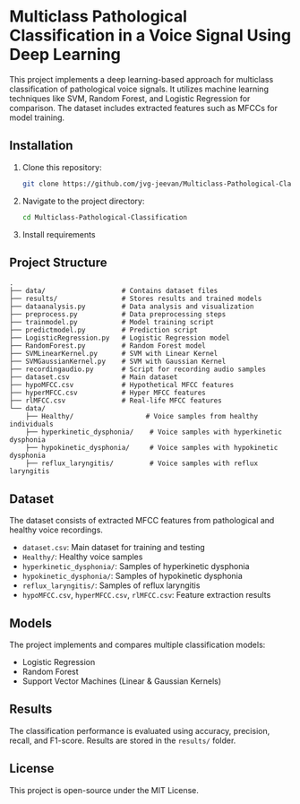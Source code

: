 # Multiclass Pathological Classification in a Voice Signal Using Deep Learning

This project implements a deep learning-based approach for multiclass classification of pathological voice signals. It utilizes machine learning techniques like SVM, Random Forest, and Logistic Regression for comparison. The dataset includes extracted features such as MFCCs for model training.


## Installation
1. Clone this repository:
   ```sh
   git clone https://github.com/jvg-jeevan/Multiclass-Pathological-Classification.git
   ```
2. Navigate to the project directory:
   ```sh
   cd Multiclass-Pathological-Classification
   ```
3. Install requirements



## Project Structure
```
.
├── data/                   # Contains dataset files
├── results/                # Stores results and trained models
├── dataanalysis.py         # Data analysis and visualization
├── preprocess.py           # Data preprocessing steps
├── trainmodel.py           # Model training script
├── predictmodel.py         # Prediction script
├── LogisticRegression.py   # Logistic Regression model
├── RandomForest.py         # Random Forest model
├── SVMLinearKernel.py      # SVM with Linear Kernel
├── SVMGaussianKernel.py    # SVM with Gaussian Kernel
├── recordingaudio.py       # Script for recording audio samples
├── dataset.csv             # Main dataset
├── hypoMFCC.csv            # Hypothetical MFCC features
├── hyperMFCC.csv           # Hyper MFCC features
├── rlMFCC.csv              # Real-life MFCC features
└── data/
    ├── Healthy/                  # Voice samples from healthy individuals
    ├── hyperkinetic_dysphonia/    # Voice samples with hyperkinetic dysphonia
    ├── hypokinetic_dysphonia/     # Voice samples with hypokinetic dysphonia
    ├── reflux_laryngitis/         # Voice samples with reflux laryngitis
```

## Dataset
The dataset consists of extracted MFCC features from pathological and healthy voice recordings.
- `dataset.csv`: Main dataset for training and testing
- `Healthy/`: Healthy voice samples
- `hyperkinetic_dysphonia/`: Samples of hyperkinetic dysphonia
- `hypokinetic_dysphonia/`: Samples of hypokinetic dysphonia
- `reflux_laryngitis/`: Samples of reflux laryngitis
- `hypoMFCC.csv`, `hyperMFCC.csv`, `rlMFCC.csv`: Feature extraction results

## Models
The project implements and compares multiple classification models:
- Logistic Regression
- Random Forest
- Support Vector Machines (Linear & Gaussian Kernels)

## Results
The classification performance is evaluated using accuracy, precision, recall, and F1-score. Results are stored in the `results/` folder.

## License
This project is open-source under the MIT License.
